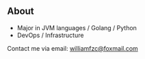 ## About

- Major in JVM languages / Golang / Python
- DevOps / Infrastructure

Contact me via email: williamfzc@foxmail.com
